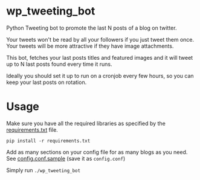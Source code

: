 # wp_tweeting_bot

Python Tweeting bot to promote the last N posts of a blog on twitter.

Your tweets won't be read by all your followers if you just tweet them once.
Your tweets will be more attractive if they have image attachments.

This bot, fetches your last posts titles and featured images and it will tweet up to N last posts found every time it runs.

Ideally you should set it up to run on a cronjob every few hours, so you can keep your last posts on rotation.

# Usage
Make sure you have all the required libraries as specified by the [requirements.txt](requirements.txt) file.

`pip install -r requirements.txt`

Add as many sections on your config file for as many blogs as you need.
See [config.conf.sample](config.conf.sample) (save it as `config.conf`)

Simply run `./wp_tweeting_bot`